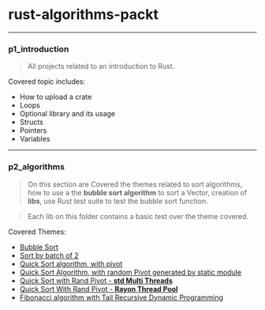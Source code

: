 # rust-algorithms-packt


-----
### p1_introduction

> All projects related to an introduction to Rust.

 Covered topic includes:
 - How to upload a crate
 - Loops
 - Optional library and its usage
 - Structs
 - Pointers
 - Variables

---
### p2_algorithms
> On this section are Covered the themes related to sort algorithms, how to use a the __bubble sort algorithm__ to sort a Vector, creation of __libs__, use Rust test suite to test the bubble sort function.

>Each lib on this folder contains a basic test over the theme covered.

Covered Themes:
- [Bubble Sort](../tree/p2_algorithms/v1-sorting/src/lib.rs)
- [Sort by batch of 2](./p2_algorithms/v2-merge-sort/src/lib.rs)
- [Quick Sort algorithm, with pivot](./p2_algorithms/v3-quick-sort/src/lib.rs)
- [Quick Sort Algorithm, with random Pivot generated by static module](./p2_algorithms/v4-improve-sort/src/lib.rs)
- [Quick Sort with Rand Pivot - __std Multi Threads__](./p2_algorithms/v5-sort-threads/src/lib.rs)
- [Quick Sort With Rand Pivot - __Rayon Thread Pool__](./p2_algorithms/v6-thread-pool/src/lib.rs)
- [Fibonacci algorithm with Tail Recursive Dynamic Programming](./p2_algorithms/v7-dynamic-programming/src/main.rs)
